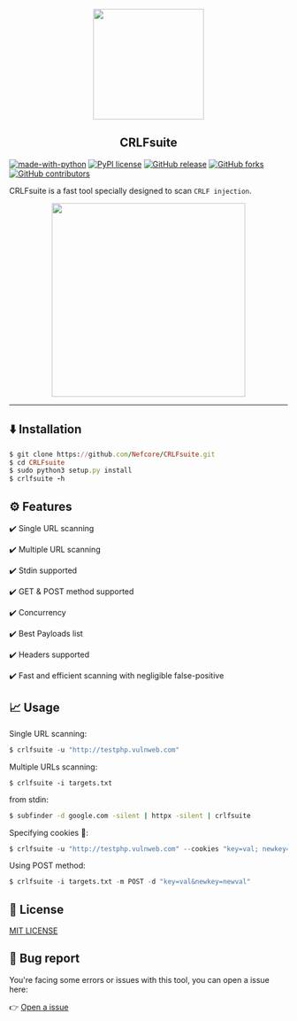 <p align="center"><img src="https://github.com/Nefcore/CRLFsuite/blob/main/static/crlfsuite_logo.png" height="200"/></p>
<h2 align="center">CRLFsuite</h2>

[![made-with-python](https://img.shields.io/badge/Made%20with-Python-1f425f.svg)](https://www.python.org/)
[![PyPI license](https://img.shields.io/pypi/l/ansicolortags.svg)](https://pypi.python.org/pypi/ansicolortags/)
[![GitHub release](https://img.shields.io/github/release/Nefcore/CRLFsuite)](https://GitHub.com/Nefcore/CRLFsuite/releases/)
[![GitHub forks](https://badgen.net/github/forks/Nefcore/CRLFsuite/)](https://GitHub.com/Nefcore/CRLFsuite/network/)
[![GitHub contributors](https://img.shields.io/github/contributors/Nefcore/CRLFsuite)](https://GitHub.com/Nefcore/badges/graphs/contributors/)

CRLFsuite is a fast tool specially designed to scan `CRLF injection`.

<p align="center"><kbd><img src="https://github.com/Nefcore/CRLFsuite/blob/main/static/CRLFsuite.png" height="350"/></kbd></p>

<hr>

## ⬇️ Installation

```ruby
$ git clone https://github.com/Nefcore/CRLFsuite.git
$ cd CRLFsuite
$ sudo python3 setup.py install
$ crlfsuite -h
```

## ⚙️ Features

:heavy_check_mark: Single URL scanning

:heavy_check_mark: Multiple URL scanning

:heavy_check_mark: Stdin supported

:heavy_check_mark: GET & POST method supported

:heavy_check_mark: Concurrency

:heavy_check_mark: Best Payloads list

:heavy_check_mark: Headers supported

:heavy_check_mark: Fast and efficient scanning with negligible false-positive

## 📈 Usage

Single URL scanning:

```python
$ crlfsuite -u "http://testphp.vulnweb.com"
```

Multiple URLs scanning:

```
$ crlfsuite -i targets.txt
```

from stdin:

```bash
$ subfinder -d google.com -silent | httpx -silent | crlfsuite
```

Specifying cookies 🍪:

```python
$ crlfsuite -u "http://testphp.vulnweb.com" --cookies "key=val; newkey=newval"
```

Using POST method:

```python
$ crlfsuite -i targets.txt -m POST -d "key=val&newkey=newval"
```

## 🔑 License

<a href="https://github.com/Nefcore/CRLFsuite/blob/main/LICENSE">MIT LICENSE</a>

## 🐞 Bug report

You're facing some errors or issues with this tool, you can open a issue here:

👉 <a href="https://github.com/Nefcore/CRLFsuite/issues">Open a issue</a>

